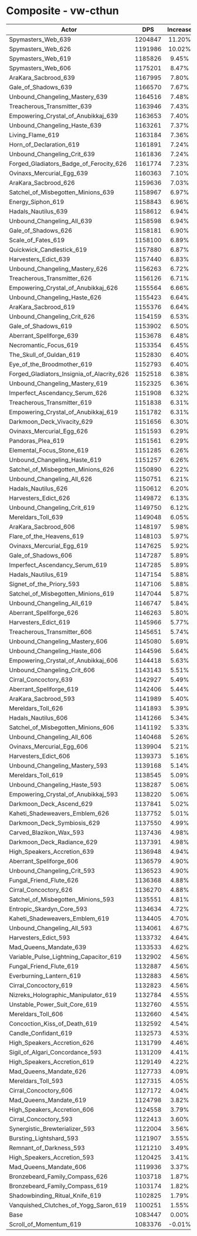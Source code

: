 # Composite - vw-cthun
| Actor | DPS | Increase |
|---|:---:|:---:|
|Spymasters_Web_639|1204847|11.20%|
|Spymasters_Web_626|1191986|10.02%|
|Spymasters_Web_619|1185826|9.45%|
|Spymasters_Web_606|1175201|8.47%|
|AraKara_Sacbrood_639|1167995|7.80%|
|Gale_of_Shadows_639|1166570|7.67%|
|Unbound_Changeling_Mastery_639|1164516|7.48%|
|Treacherous_Transmitter_639|1163946|7.43%|
|Empowering_Crystal_of_Anubikkaj_639|1163653|7.40%|
|Unbound_Changeling_Haste_639|1163261|7.37%|
|Living_Flame_619|1163184|7.36%|
|Horn_of_Declaration_619|1161891|7.24%|
|Unbound_Changeling_Crit_639|1161836|7.24%|
|Forged_Gladiators_Badge_of_Ferocity_626|1161774|7.23%|
|Ovinaxs_Mercurial_Egg_639|1160363|7.10%|
|AraKara_Sacbrood_626|1159636|7.03%|
|Satchel_of_Misbegotten_Minions_639|1158967|6.97%|
|Energy_Siphon_619|1158843|6.96%|
|Hadals_Nautilus_639|1158612|6.94%|
|Unbound_Changeling_All_639|1158598|6.94%|
|Gale_of_Shadows_626|1158181|6.90%|
|Scale_of_Fates_619|1158100|6.89%|
|Quickwick_Candlestick_619|1157880|6.87%|
|Harvesters_Edict_639|1157440|6.83%|
|Unbound_Changeling_Mastery_626|1156263|6.72%|
|Treacherous_Transmitter_626|1156126|6.71%|
|Empowering_Crystal_of_Anubikkaj_626|1155564|6.66%|
|Unbound_Changeling_Haste_626|1155423|6.64%|
|AraKara_Sacbrood_619|1155376|6.64%|
|Unbound_Changeling_Crit_626|1154159|6.53%|
|Gale_of_Shadows_619|1153902|6.50%|
|Aberrant_Spellforge_639|1153678|6.48%|
|Necromantic_Focus_619|1153354|6.45%|
|The_Skull_of_Guldan_619|1152830|6.40%|
|Eye_of_the_Broodmother_619|1152793|6.40%|
|Forged_Gladiators_Insignia_of_Alacrity_626|1152518|6.38%|
|Unbound_Changeling_Mastery_619|1152325|6.36%|
|Imperfect_Ascendancy_Serum_626|1151908|6.32%|
|Treacherous_Transmitter_619|1151838|6.31%|
|Empowering_Crystal_of_Anubikkaj_619|1151782|6.31%|
|Darkmoon_Deck_Vivacity_629|1151656|6.30%|
|Ovinaxs_Mercurial_Egg_626|1151593|6.29%|
|Pandoras_Plea_619|1151561|6.29%|
|Elemental_Focus_Stone_619|1151285|6.26%|
|Unbound_Changeling_Haste_619|1151257|6.26%|
|Satchel_of_Misbegotten_Minions_626|1150890|6.22%|
|Unbound_Changeling_All_626|1150751|6.21%|
|Hadals_Nautilus_626|1150612|6.20%|
|Harvesters_Edict_626|1149872|6.13%|
|Unbound_Changeling_Crit_619|1149750|6.12%|
|Mereldars_Toll_639|1149048|6.05%|
|AraKara_Sacbrood_606|1148197|5.98%|
|Flare_of_the_Heavens_619|1148103|5.97%|
|Ovinaxs_Mercurial_Egg_619|1147625|5.92%|
|Gale_of_Shadows_606|1147287|5.89%|
|Imperfect_Ascendancy_Serum_619|1147285|5.89%|
|Hadals_Nautilus_619|1147154|5.88%|
|Signet_of_the_Priory_593|1147106|5.88%|
|Satchel_of_Misbegotten_Minions_619|1147044|5.87%|
|Unbound_Changeling_All_619|1146747|5.84%|
|Aberrant_Spellforge_626|1146263|5.80%|
|Harvesters_Edict_619|1145966|5.77%|
|Treacherous_Transmitter_606|1145651|5.74%|
|Unbound_Changeling_Mastery_606|1145080|5.69%|
|Unbound_Changeling_Haste_606|1144596|5.64%|
|Empowering_Crystal_of_Anubikkaj_606|1144418|5.63%|
|Unbound_Changeling_Crit_606|1143143|5.51%|
|Cirral_Concoctory_639|1142927|5.49%|
|Aberrant_Spellforge_619|1142406|5.44%|
|AraKara_Sacbrood_593|1141989|5.40%|
|Mereldars_Toll_626|1141893|5.39%|
|Hadals_Nautilus_606|1141266|5.34%|
|Satchel_of_Misbegotten_Minions_606|1141192|5.33%|
|Unbound_Changeling_All_606|1140468|5.26%|
|Ovinaxs_Mercurial_Egg_606|1139904|5.21%|
|Harvesters_Edict_606|1139373|5.16%|
|Unbound_Changeling_Mastery_593|1139168|5.14%|
|Mereldars_Toll_619|1138545|5.09%|
|Unbound_Changeling_Haste_593|1138287|5.06%|
|Empowering_Crystal_of_Anubikkaj_593|1138220|5.06%|
|Darkmoon_Deck_Ascend_629|1137841|5.02%|
|Kaheti_Shadeweavers_Emblem_626|1137752|5.01%|
|Darkmoon_Deck_Symbiosis_629|1137550|4.99%|
|Carved_Blazikon_Wax_593|1137436|4.98%|
|Darkmoon_Deck_Radiance_629|1137391|4.98%|
|High_Speakers_Accretion_639|1136948|4.94%|
|Aberrant_Spellforge_606|1136579|4.90%|
|Unbound_Changeling_Crit_593|1136523|4.90%|
|Fungal_Friend_Flute_626|1136368|4.88%|
|Cirral_Concoctory_626|1136270|4.88%|
|Satchel_of_Misbegotten_Minions_593|1135551|4.81%|
|Entropic_Skardyn_Core_593|1134634|4.72%|
|Kaheti_Shadeweavers_Emblem_619|1134405|4.70%|
|Unbound_Changeling_All_593|1134061|4.67%|
|Harvesters_Edict_593|1133732|4.64%|
|Mad_Queens_Mandate_639|1133533|4.62%|
|Variable_Pulse_Lightning_Capacitor_619|1132902|4.56%|
|Fungal_Friend_Flute_619|1132887|4.56%|
|Everburning_Lantern_619|1132883|4.56%|
|Cirral_Concoctory_619|1132823|4.56%|
|Nizreks_Holographic_Manipulator_619|1132784|4.55%|
|Unstable_Power_Suit_Core_619|1132760|4.55%|
|Mereldars_Toll_606|1132660|4.54%|
|Concoction_Kiss_of_Death_619|1132592|4.54%|
|Candle_Confidant_619|1132573|4.53%|
|High_Speakers_Accretion_626|1131799|4.46%|
|Sigil_of_Algari_Concordance_593|1131209|4.41%|
|High_Speakers_Accretion_619|1129149|4.22%|
|Mad_Queens_Mandate_626|1127733|4.09%|
|Mereldars_Toll_593|1127315|4.05%|
|Cirral_Concoctory_606|1127172|4.04%|
|Mad_Queens_Mandate_619|1124798|3.82%|
|High_Speakers_Accretion_606|1124558|3.79%|
|Cirral_Concoctory_593|1122413|3.60%|
|Synergistic_Brewterializer_593|1122004|3.56%|
|Bursting_Lightshard_593|1121907|3.55%|
|Remnant_of_Darkness_593|1121210|3.49%|
|High_Speakers_Accretion_593|1120425|3.41%|
|Mad_Queens_Mandate_606|1119936|3.37%|
|Bronzebeard_Family_Compass_626|1103718|1.87%|
|Bronzebeard_Family_Compass_619|1103174|1.82%|
|Shadowbinding_Ritual_Knife_619|1102825|1.79%|
|Vanquished_Clutches_of_Yogg_Saron_619|1100251|1.55%|
|Base|1083447|0.00%|
|Scroll_of_Momentum_619|1083376|-0.01%|
